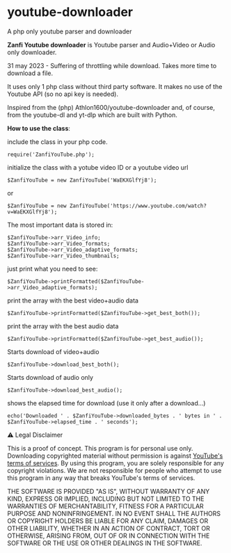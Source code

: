 # youtube-downloader
 A php only youtube parser and downloader

**Zanfi Youtube downloader** is Youtube parser and Audio+Video or Audio only downloader.

31 may 2023 - Suffering of throttling while download. Takes more time to download a file.

It uses only 1 php class without third party software. It makes no use of the Youtube API (so no api key is needed).

Inspired from the (php) Athlon1600/youtube-downloader and, of course, from the youtube-dl and yt-dlp which are built with Python.

**How to use the class**:

include the class in your php code.

```plaintext
require('ZanfiYouTube.php');
```

initialize the class with a yotube video ID or a youtube video url

```plaintext
$ZanfiYouTube = new ZanfiYouTube('WaEKXGlfYj8');
```

or

```plaintext
$ZanfiYouTube = new ZanfiYouTube('https://www.youtube.com/watch?v=WaEKXGlfYj8');
```

The most important data is stored in:

```plaintext
$ZanfiYouTube->arr_Video_info;
$ZanfiYouTube->arr_Video_formats;
$ZanfiYouTube->arr_Video_adaptive_formats;
$ZanfiYouTube->arr_Video_thumbnails;
```

just print what you need to see:

```plaintext
$ZanfiYouTube->printFormatted($ZanfiYouTube->arr_Video_adaptive_formats);
```

print the array with the best video+audio data

```plaintext
$ZanfiYouTube->printFormatted($ZanfiYouTube->get_best_both());
```

print the array with the best audio data

```plaintext
$ZanfiYouTube->printFormatted($ZanfiYouTube->get_best_audio());
```

Starts download of video+audio

```plaintext
$ZanfiYouTube->download_best_both();
```

Starts download of audio only

```plaintext
$ZanfiYouTube->download_best_audio();
```

shows the elapsed time for download (use it only after a download...)

```plaintext
echo('Downloaded ' . $ZanfiYouTube->downloaded_bytes . ' bytes in ' . $ZanfiYouTube->elapsed_time . ' seconds');
```

⚠️ Legal Disclaimer

This is a proof of concept. This program is for personal use only. Downloading copyrighted material without permission is against [YouTube's terms of services](https://www.youtube.com/static?template=terms). By using this program, you are solely responsible for any copyright violations. We are not responsible for people who attempt to use this program in any way that breaks YouTube's terms of services.

THE SOFTWARE IS PROVIDED "AS IS", WITHOUT WARRANTY OF ANY KIND, EXPRESS OR IMPLIED, INCLUDING BUT NOT LIMITED TO THE WARRANTIES OF MERCHANTABILITY, FITNESS FOR A PARTICULAR PURPOSE AND NONINFRINGEMENT. IN NO EVENT SHALL THE AUTHORS OR COPYRIGHT HOLDERS BE LIABLE FOR ANY CLAIM, DAMAGES OR OTHER LIABILITY, WHETHER IN AN ACTION OF CONTRACT, TORT OR OTHERWISE, ARISING FROM, OUT OF OR IN CONNECTION WITH THE SOFTWARE OR THE USE OR OTHER DEALINGS IN THE SOFTWARE.